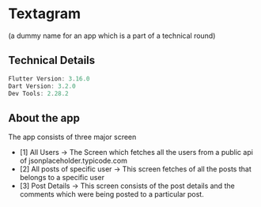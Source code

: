 # Textagram
(a dummy name for an app which is a part of a technical round)

## Technical Details
```dart
Flutter Version: 3.16.0
Dart Version: 3.2.0
Dev Tools: 2.28.2
```

## About the app
The app consists of three major screen

- [1] All Users -> The Screen which fetches all the users from a public api of jsonplaceholder.typicode.com
- [2] All posts of specific user -> This screen fetches of all the posts that belongs to a specific user
- [3] Post Details -> This screen consists of the post details and the comments which were being posted to a particular post. 
